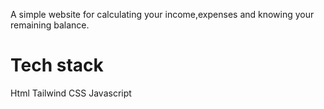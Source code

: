 
A simple website for calculating your income,expenses and knowing your remaining balance.

# Tech stack
Html
Tailwind CSS
Javascript
